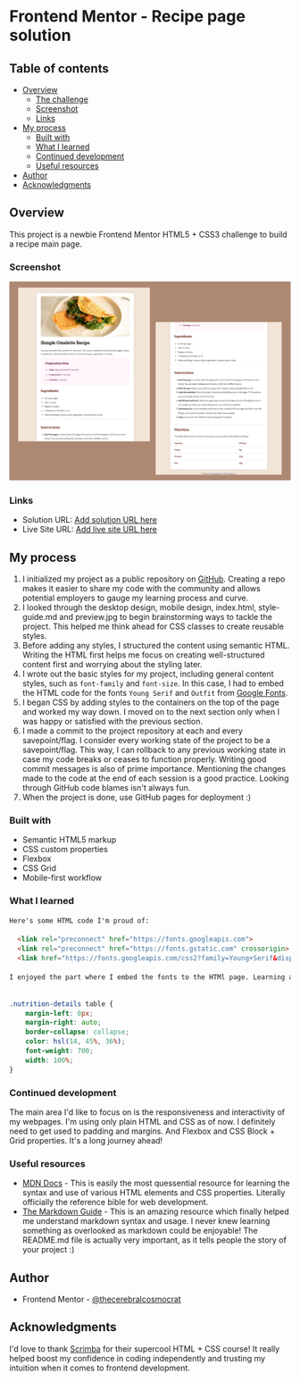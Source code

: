 # Frontend Mentor - Recipe page solution

## Table of contents

- [Overview](#overview)
  - [The challenge](#the-challenge)
  - [Screenshot](#screenshot)
  - [Links](#links)
- [My process](#my-process)
  - [Built with](#built-with)
  - [What I learned](#what-i-learned)
  - [Continued development](#continued-development)
  - [Useful resources](#useful-resources)
- [Author](#author)
- [Acknowledgments](#acknowledgments)


## Overview

This project is a newbie Frontend Mentor HTML5 + CSS3 challenge to build a recipe main page. 

### Screenshot

![](./assets/images/simple-recipe-main-page.jpg)

### Links

- Solution URL: [Add solution URL here](https://your-solution-url.com)
- Live Site URL: [Add live site URL here](https://your-live-site-url.com)

## My process

1. I initialized my project as a public repository on [GitHub](https://github.com). Creating a repo makes it easier to share my code with the community and allows potential employers to gauge my learning process and curve.
2. I looked through the desktop design, mobile design, index.html, style-guide.md and preview.jpg to begin brainstorming ways to tackle the project. This helped me think ahead for CSS classes to create reusable styles. 
3. Before adding any styles, I structured the content using semantic HTML. Writing the HTML first helps me focus on creating well-structured content first and worrying about the styling later. 
4. I wrote out the basic styles for my project, including general content styles, such as `font-family` and `font-size`. In this case, I had to embed the HTML code for the fonts `Young Serif` and `Outfit` from [Google Fonts](https://fonts.google.com/).
5. I began CSS by adding styles to the containers on the top of the page and worked my way down. I moved on to the next section only when I was happy or satisfied with the previous section. 
6. I made a commit to the project repository at each and every savepoint/flag. I consider every working state of the project to be a savepoint/flag. This way, I can rollback to any previous working state in case my code breaks or ceases to function properly. Writing good commit messages is also of prime importance. Mentioning the changes made to the code at the end of each session is a good practice. Looking through GitHub code blames isn't always fun. 
7. When the project is done, use GitHub pages for deployment :)

### Built with

- Semantic HTML5 markup
- CSS custom properties
- Flexbox
- CSS Grid
- Mobile-first workflow

### What I learned

```html
Here's some HTML code I'm proud of:

  <link rel="preconnect" href="https://fonts.googleapis.com">
  <link rel="preconnect" href="https://fonts.gstatic.com" crossorigin>
  <link href="https://fonts.googleapis.com/css2?family=Young+Serif&display=swap" rel="stylesheet"> 
  
I enjoyed the part where I embed the fonts to the HTMl page. Learning about preconnect was also cool.
```
```css

.nutrition-details table {
    margin-left: 0px;
    margin-right: auto;
    border-collapse: collapse;
    color: hsl(14, 45%, 36%);
    font-weight: 700;
    width: 100%;
}
```

### Continued development

The main area I'd like to focus on is the responsiveness and interactivity of my webpages. I'm using only plain HTML and CSS as of now. I definitely need to get used to padding and margins. And Flexbox and CSS Block + Grid properties. It's a long journey ahead!

### Useful resources

- [MDN Docs](https://developer.mozilla.org/en-US/) - This is easily the most quessential resource for learning the syntax and use of various HTML elements and CSS properties. Literally officially the reference bible for web development. 
- [The Markdown Guide](https://www.markdownguide.org/) - This is an amazing resource which finally helped me understand markdown syntax and usage. I never knew learning something as overlooked as markdown could be enjoyable! The README.md file is actually very important, as it tells people the story of your project :)

## Author

- Frontend Mentor - [@thecerebralcosmocrat](https://www.frontendmentor.io/profile/thecerebralcosmocrat)

## Acknowledgments

I'd love to thank [Scrimba](https://scrimba.com) for their supercool HTML + CSS course! It really helped boost my confidence in coding independently and trusting my intuition when it comes to frontend development. 
